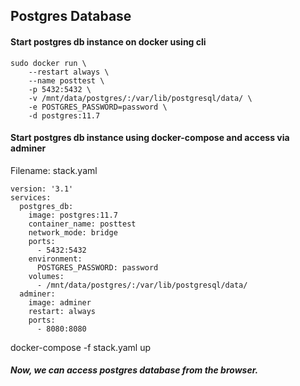 ## Postgres Database

#### Start postgres db instance on docker using cli
```
sudo docker run \ 
    --restart always \
    --name posttest \
    -p 5432:5432 \
    -v /mnt/data/postgres/:/var/lib/postgresql/data/ \
    -e POSTGRES_PASSWORD=password \
    -d postgres:11.7
```

#### Start postgres db instance using docker-compose and access via adminer

Filename: stack.yaml

```
version: '3.1'
services:
  postgres_db:
    image: postgres:11.7
    container_name: posttest
    network_mode: bridge
    ports:
      - 5432:5432
    environment:
      POSTGRES_PASSWORD: password
    volumes:
      - /mnt/data/postgres/:/var/lib/postgresql/data/
  adminer:
    image: adminer
    restart: always
    ports:
      - 8080:8080
```

docker-compose -f stack.yaml up

##### Now, we can access postgres database from the browser.
